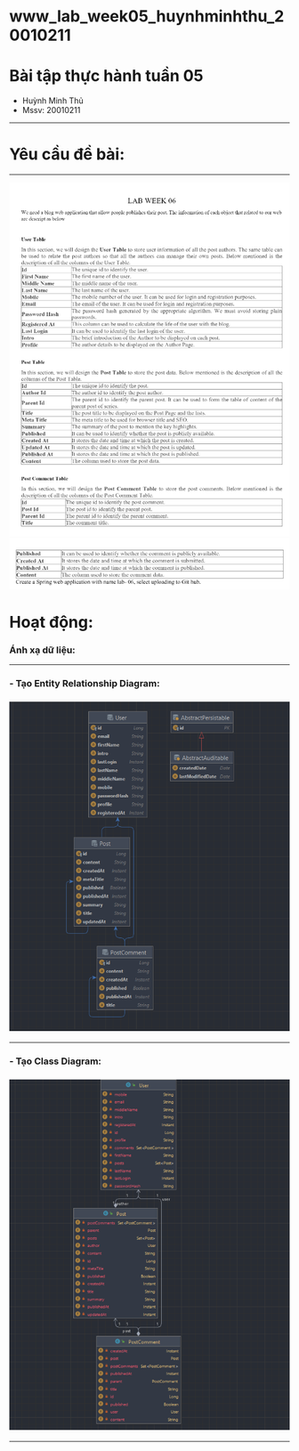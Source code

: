 # www_lab_week05_huynhminhthu_20010211
# Bài tập thực hành tuần 05
- Huỳnh Minh Thủ
- Mssv: 20010211
<hr>

# Yêu cầu đề bài:
<hr>
<p>
<img src="img/week061.png">
<img src="img/week062.png">
</p>

# Hoạt động:
<h3> Ánh xạ dữ liệu:</h3>
<hr>
<h3>
 - Tạo Entity Relationship Diagram:
<h3>
<p>
<img src="img/erd.png">
</p>
<hr>
<h3>
 -  Tạo Class Diagram:
<h3>
<p>
<img src="img/diagram.png">
</p>

<hr>
